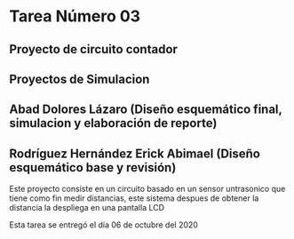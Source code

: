 # Tarea Número 03
## Proyecto de circuito contador 
## Proyectos de Simulacion 
## Abad Dolores Lázaro (Diseño esquemático final, simulacion y elaboración de reporte)
## Rodríguez Hernández Erick Abimael (Diseño esquemático base y revisión)

 Este proyecto consiste en un circuito basado en un sensor untrasonico
 que tiene como fin medir distancias, este sistema despues de obtener 
 la distancia la despliega en una pantalla LCD


Esta tarea se entregó el día 06 de octubre del 2020